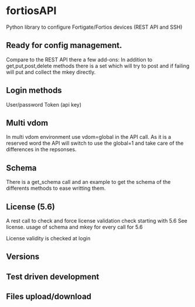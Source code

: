 # fortiosAPI

Python library to configure Fortigate/Fortios devices (REST API and SSH)

## Ready for config management.
Compare to the REST API there a few add-ons:
 In addition to get,put,post,delete methods there is a set which will
 try to post and if failing will put and collect the mkey directly.

## Login methods
User/password
Token (api key)

## Multi vdom
In multi vdom environment use vdom=global in the API call.
As it is a reserved word the API will switch to use the global=1 and
take care of the differences in the repsonses.

## Schema
There is a get_schema call and an example to get the schema of the
differents methods to ease writting them.

## License (5.6)
A rest call to check and force license validation check starting with 5.6
See license.
usage of schema and mkey for every call for 5.6 

License validity is checked at login 

## Versions

## Test driven development

## Files upload/download